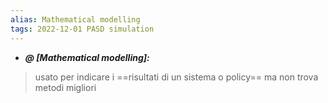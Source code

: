 ```yaml
---
alias: Mathematical modelling
tags: 2022-12-01 PASD simulation 
---
```


- ***@ [Mathematical modelling]:***
> usato per indicare i ==risultati di un sistema o policy== ma non trova metodi migliori

<!--ID: 1670236970443-->
